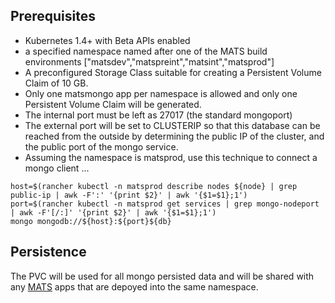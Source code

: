 ## Prerequisites

- Kubernetes 1.4+ with Beta APIs enabled
- a specified namespace named after one of the MATS build environments ["matsdev","matspreint","matsint","matsprod"]
- A preconfigured Storage Class suitable for creating a Persistent Volume Claim of 10 GB.
- Only one matsmongo app per namespace is allowed and only one Persistent Volume Claim will be generated.
- The internal port must be left as 27017 (the standard mongoport)
- The external port will be set to CLUSTERIP so that this database can be reached from the outside by determining the public IP of the cluster, and the public port of the mongo service.
- Assuming the namespace is matsprod, use this technique to connect a mongo client ...
```node=$(rancher kubectl -n matsprod get nodes | grep worker | head -1 | awk '{print $1}' | awk '{$1=$1};1')
host=$(rancher kubectl -n matsprod describe nodes ${node} | grep public-ip | awk -F':' '{print $2}' | awk '{$1=$1};1')
port=$(rancher kubectl -n matsprod get services | grep mongo-nodeport | awk -F'[/:]' '{print $2}' | awk '{$1=$1};1')
mongo mongodb://${host}:${port}${db}
```

## Persistence
The PVC will be used for all mongo persisted data and will be shared with any [MATS](https://www.esrl.noaa.gov/gsd/mats) apps that are depoyed into the same namespace.
